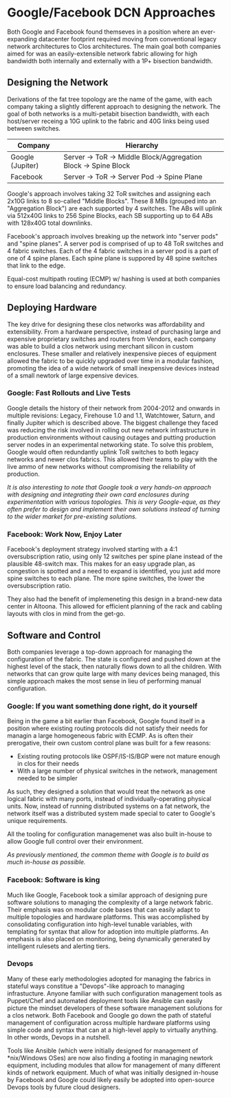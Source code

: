 # Google/Facebook DCN Approaches

Both Google and Facebook found themseves in a position where an ever-expanding datacenter footprint required moving from conventional legacy network architectures to Clos architectures. The main goal both companies aimed for was an easily-extensible network fabric allowing for high bandwidth both internally and externally with a 1P+ bisection bandwidth. 

## Designing the Network

Derivations of the fat tree topology are the name of the game, with each company taking a slightly different approach to designing the network. The goal of both networks is a multi-petabit bisection bandwidth, with each host/server receing a 10G uplink to the fabric and 40G links being used between switches. 

| Company  | Hierarchy | 
|---|---|
| Google (Jupiter)  | Server -> ToR -> Middle Block/Aggregation Block -> Spine Block  |  
| Facebook | Server -> ToR -> Server Pod -> Spine Plane  |  

Google's approach involves taking 32 ToR switches and assigning each 2x10G links to 8 so-called "Middle Blocks". These 8 MBs (grouped into an "Aggregation Block") are each supported by 4 switches. The ABs will uplink via 512x40G links to 256 Spine Blocks, each SB supporting up to 64 ABs with 128x40G total downlinks. 

Facebook's approach involves breaking up the network into "server pods" and "spine planes". A server pod is comprised of up to 48 ToR switches and 4 fabric switches. Each of the 4 fabric switches in a server pod is a part of one of 4 spine planes. Each spine plane is suppored by 48 spine switches that link to the edge. 

Equal-cost multipath routing (ECMP) w/ hashing is used at both companies to ensure load balancing and redundancy.
 
## Deploying Hardware

The key drive for designing these clos networks was affordability and extensibility. From a hardware perspective, instead of purchasing large and expensive proprietary switches and routers from Vendors, each company was able to build a clos network using merchant silicon in custom enclosures. These smaller and relatively inexpensive pieces of equipment allowed the fabric to be quickly upgraded over time in a modular fashion, promoting the idea of a wide network of small inexpensive devices instead of a small newtork of large expensive devices. 

### Google:  Fast Rollouts and Live Tests

Google details the history of their network from 2004-2012 and onwards in multiple revisions: Legacy, Firehouse 1.0 and 1.1, Watchtower, Saturn, and finally Jupiter which is described above. The biggest challenge they faced was reducing the risk involved in rolling out new network infrastructure in production environments without causing outages and putting production server nodes in an experimental networking state. To solve this problem, Google would often redundantly uplink ToR switches to both legacy networks and newer clos fabrics. This allowed their teams to play with the live ammo of new networks without compromising the reliability of production. 

*It is also interesting to note that Google took a very hands-on approach with designing and integrating their own card enclosures during experimentation with various topologies. This is very Google-eque, as they often prefer to design and implement their own solutions instead of turning to the wider market for pre-existing solutions.*

### Facebook: Work Now, Enjoy Later

Facebook's deployment strategy involved starting with a 4:1 oversubscription ratio, using only 12 switches per spine plane instead of the plausible 48-switch max. This makes for an easy upgrade plan, as congestion is spotted and a need to expand is identified, you just add more spine switches to each plane. The more spine switches, the lower the oversubscription ratio. 

They also had the benefit of implemeneting this design in a brand-new data center in Altoona. This allowed for efficient planning of the rack and cabling layouts with clos in mind from the get-go. 

## Software and Control

Both companies leverage a top-down approach for managing the configuration of the fabric. The state is configured and pushed down at the highest level of the stack, then naturally flows down to all the children. With networks that can grow quite large with many devices being managed, this simple approach makes the most sense in lieu of performing manual configuration. 

### Google: If you want something done right, do it yourself

Being in the game a bit earlier than Facebook, Google found itself in a position where existing routing protocols did not satisfy their needs for managin a large homogeneous fabric with ECMP. As is often their prerogative, their own custom control plane was built for a few reasons:

* Existing routing protocols like OSPF/IS-IS/BGP were not mature enough in clos for their needs
* With a large number of physical switches in the network, management needed to be simpler

As such, they designed a solution that would treat the network as one logical fabric with many ports, instead of individually-operating physical units. Now, instead of running distributed systems on a fat network, the network itself was a distributed system made special to cater to Google's unique requirements. 

All the tooling for configuration managemenet was also built in-house to allow Google full control over their environment. 

*As previously mentioned, the common theme with Google is to build as much in-house as possible.*

### Facebook: Software is king

Much like Google, Facebook took a similar approach of designing pure software solutions to managing the complexity of a large network fabric. Their emphasis was on modular code bases that can easily adapt to multiple topologies and hardware platforms. This was accomplished by consolidating configuration into high-level tunable variables, with templating for syntax that allow for adoption into multiple platforms. An emphasis is also placed on monitoring, being dynamically generated by intelligent rulesets and alerting tiers. 

### Devops

Many of these early methodologies adopted for managing the fabrics in stateful ways constitue a "Devops"-like approach to managing infrastucture. Anyone familiar with such configuration management tools as Puppet/Chef and automated deployment tools like Ansible can easily picture the mindset developers of these software management solutions for a clos network. Both Facebook and Google go down the path of stateful management of configuration across multiple hardware platforms using simple code and syntax that can at a high-level apply to virtually anything. In other words, Devops in a nutshell. 

Tools like Ansible (which were initially designed for management of \*nix/Windows OSes) are now also finding a footing in managing newtork equipment, including modules that allow for management of many different kinds of network equipment. Much of what was initially designed in-house by Facebook and Google could likely easily be adopted into open-source Devops tools by future cloud designers. 
